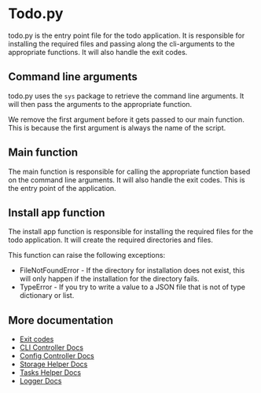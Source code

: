 # Todo.py

todo.py is the entry point file for the todo application. It is responsible for installing the required files and passing along the cli-arguments to the appropriate functions. It will also handle the exit codes.

## Command line arguments

todo.py uses the `sys` package to retrieve the command line arguments. It will then pass the arguments to the appropriate function.

We remove the first argument before it gets passed to our main function. This is because the first argument is always the name of the script.

## Main function

The main function is responsible for calling the appropriate function based on the command line arguments. It will also handle the exit codes. This is the entry point of the application.

## Install app function

The install app function is responsible for installing the required files for the todo application. It will create the required directories and files.

This function can raise the following exceptions:
* FileNotFoundError - If the directory for installation does not exist, this will only happen if the installation for the directory fails.
* TypeError - If you try to write a value to a JSON file that is not of type dictionary or list.

## More documentation

* [Exit codes](../misc/exit_codes.md)
* [CLI Controller Docs](cli_controller.md)
* [Config Controller Docs](config_controller.md)
* [Storage Helper Docs](storage_helper.md)
* [Tasks Helper Docs](tasks_helper.md)
* [Logger Docs](logger.md)

